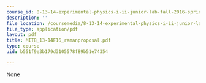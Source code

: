 ```yaml
---
course_id: 8-13-14-experimental-physics-i-ii-junior-lab-fall-2016-spring-2017
description: ''
file_location: /coursemedia/8-13-14-experimental-physics-i-ii-junior-lab-fall-2016-spring-2017/b551f9e3b179d3105578f89b51e74354_MIT8_13-14F16_ramanproposal.pdf
file_type: application/pdf
layout: pdf
title: MIT8_13-14F16_ramanproposal.pdf
type: course
uid: b551f9e3b179d3105578f89b51e74354

---
```

None